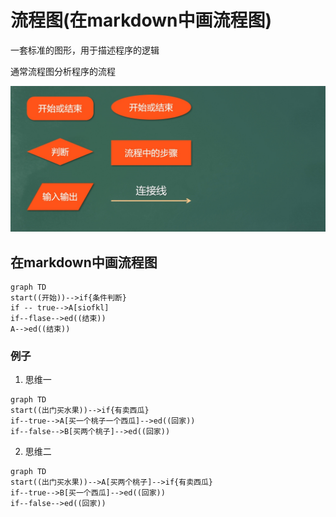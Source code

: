 # 流程图(在markdown中画流程图)

一套标准的图形，用于描述程序的逻辑

通常流程图分析程序的流程

<img src="./img.jpg">

## 在markdown中画流程图

```mermaid
graph TD
start((开始))-->if{条件判断}
if -- true-->A[siofkl] 
if--flase-->ed((结束))
A-->ed((结束))
```

### 例子

1. 思维一
```mermaid
graph TD
start((出门买水果))-->if{有卖西瓜}
if--true-->A[买一个桃子一个西瓜]-->ed((回家))
if--false-->B[买两个桃子]-->ed((回家))
```
2. 思维二
```mermaid
graph TD
start((出门买水果))-->A[买两个桃子]-->if{有卖西瓜}
if--true-->B[买一个西瓜]-->ed((回家))
if--false-->ed((回家))
```